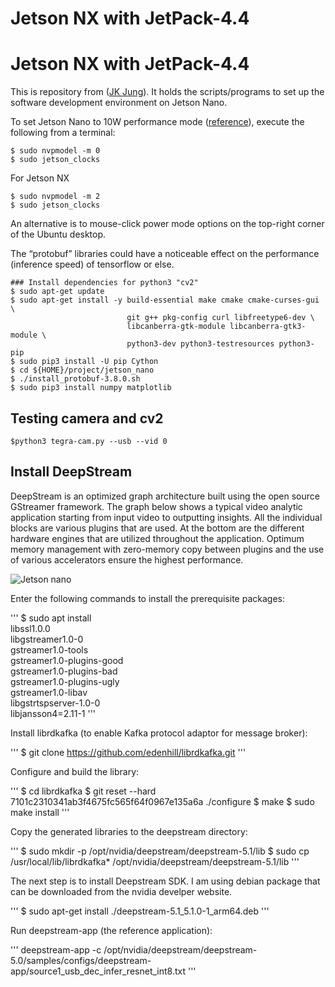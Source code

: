 # Jetson NX with JetPack-4.4

# Jetson NX with JetPack-4.4

This is repository from ([JK Jung](https://jkjung-avt.github.io/jetpack-4.4/)).
It holds the scripts/programs to set up the software development environment on Jetson Nano.

To set Jetson Nano to 10W performance mode ([reference](https://devtalk.nvidia.com/default/topic/1050377/jetson-nano/deep-learning-inference-benchmarking-instructions/)), execute the following from a terminal:

   ```shell
   $ sudo nvpmodel -m 0
   $ sudo jetson_clocks
   ```
For Jetson NX
```shell
$ sudo nvpmodel -m 2
$ sudo jetson_clocks 
```
An alternative is to mouse-click power mode options on the top-right corner of the Ubuntu desktop.

The “protobuf” libraries could have a noticeable effect on the performance (inference speed) of tensorflow or else. 

```shell
### Install dependencies for python3 "cv2"
$ sudo apt-get update
$ sudo apt-get install -y build-essential make cmake cmake-curses-gui \
                          git g++ pkg-config curl libfreetype6-dev \
                          libcanberra-gtk-module libcanberra-gtk3-module \
                          python3-dev python3-testresources python3-pip
$ sudo pip3 install -U pip Cython
$ cd ${HOME}/project/jetson_nano
$ ./install_protobuf-3.8.0.sh
$ sudo pip3 install numpy matplotlib
```
## Testing camera and cv2
```shel
$python3 tegra-cam.py --usb --vid 0
```
## Install DeepStream

DeepStream is an optimized graph architecture built using the open source GStreamer framework. The graph below shows a typical video analytic application starting from input video to outputting insights.
All the individual blocks are various plugins that are used. At the bottom are the different hardware engines that are utilized throughout the application. 
Optimum memory management with zero-memory copy between plugins and the use of various accelerators ensure the highest performance.

![Jetson nano](https://github.com/T-DevH/Jetson-NX/blob/master/images/nano.jpg)

Enter the following commands to install the prerequisite packages:

'''
$ sudo apt install \
libssl1.0.0 \
libgstreamer1.0-0 \
gstreamer1.0-tools \
gstreamer1.0-plugins-good \
gstreamer1.0-plugins-bad \
gstreamer1.0-plugins-ugly \
gstreamer1.0-libav \
libgstrtspserver-1.0-0 \
libjansson4=2.11-1
'''

Install librdkafka (to enable Kafka protocol adaptor for message broker):

'''
$ git clone https://github.com/edenhill/librdkafka.git
'''

Configure and build the library:

'''
$ cd librdkafka
$ git reset --hard 7101c2310341ab3f4675fc565f64f0967e135a6a
./configure
$ make
$ sudo make install
'''

Copy the generated libraries to the deepstream directory:

'''
$ sudo mkdir -p /opt/nvidia/deepstream/deepstream-5.1/lib
$ sudo cp /usr/local/lib/librdkafka* /opt/nvidia/deepstream/deepstream-5.1/lib
'''

The next step is to install Deepstream SDK. I am using debian package that can be downloaded from the nvidia develper website. 

'''
$ sudo apt-get install ./deepstream-5.1_5.1.0-1_arm64.deb
'''

Run deepstream-app (the reference application):

'''
deepstream-app -c /opt/nvidia/deepstream/deepstream-5.0/samples/configs/deepstream-app/source1_usb_dec_infer_resnet_int8.txt
'''



 
